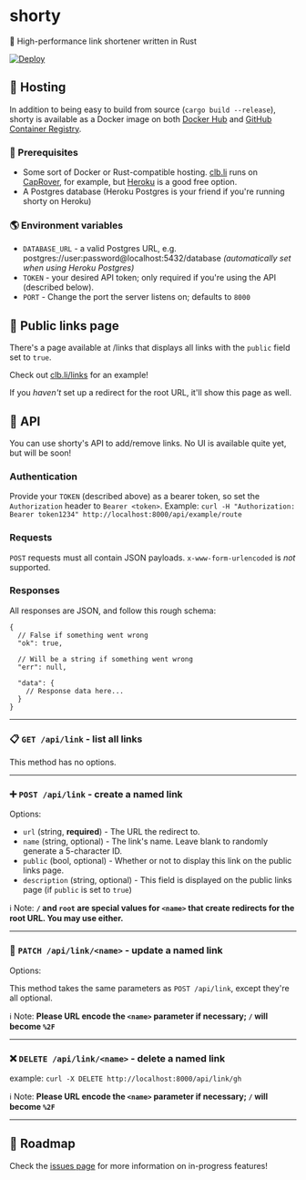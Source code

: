# shorty

🔗 High-performance link shortener written in Rust

[![Deploy](https://www.herokucdn.com/deploy/button.svg)](https://heroku.com/deploy?template=https://github.com/cjdenio/shorty)

## 💾 Hosting

In addition to being easy to build from source (`cargo build --release`), shorty is available as a Docker image on both [Docker Hub](https://hub.docker.com/r/cjdenio/shorty) and [GitHub Container Registry](https://ghcr.io/cjdenio/shorty).

### 🏁 Prerequisites

- Some sort of Docker or Rust-compatible hosting. [clb.li](https://clb.li) runs on [CapRover](https://caprover.com), for example, but [Heroku](https://heroku.com) is a good free option.
- A Postgres database (Heroku Postgres is your friend if you're running shorty on Heroku)

### 🌎 Environment variables

- `DATABASE_URL` - a valid Postgres URL, e.g. postgres://user:password@localhost:5432/database _(automatically set when using Heroku Postgres)_
- `TOKEN` - your desired API token; only required if you're using the API (described below).
- `PORT` - Change the port the server listens on; defaults to `8000`

## 👀 Public links page

There's a page available at /links that displays all links with the `public` field set to `true`.

Check out [clb.li/links](https://clb.li/links) for an example!

If you _haven't_ set up a redirect for the root URL, it'll show this page as well.

## 📡 API

You can use shorty's API to add/remove links. No UI is available quite yet, but will be soon!

### Authentication

Provide your `TOKEN` (described above) as a bearer token, so set the `Authorization` header to `Bearer <token>`. Example: `curl -H "Authorization: Bearer token1234" http://localhost:8000/api/example/route`

### Requests

`POST` requests must all contain JSON payloads. `x-www-form-urlencoded` is _not_ supported.

### Responses

All responses are JSON, and follow this rough schema:

```jsonc
{
  // False if something went wrong
  "ok": true,

  // Will be a string if something went wrong
  "err": null,

  "data": {
    // Response data here...
  }
}
```

---

### 📋 `GET /api/link` - list all links

This method has no options.

---

### ➕ `POST /api/link` - create a named link

Options:

- `url` (string, **required**) - The URL the redirect to.
- `name` (string, optional) - The link's name. Leave blank to randomly generate a 5-character ID.
- `public` (bool, optional) - Whether or not to display this link on the public links page.
- `description` (string, optional) - This field is displayed on the public links page (if `public` is set to `true`)

ℹ️ Note:
**`/` and `root` are special values for `<name>` that create redirects for the root URL. You may use either.**

---

### 📝 `PATCH /api/link/<name>` - update a named link

Options:

This method takes the same parameters as `POST /api/link`, except they're all optional.

ℹ️ Note:
**Please URL encode the `<name>` parameter if necessary; `/` will become `%2F`**

---

### ❌ `DELETE /api/link/<name>` - delete a named link

example: `curl -X DELETE http://localhost:8000/api/link/gh`

ℹ️ Note:
**Please URL encode the `<name>` parameter if necessary; `/` will become `%2F`**

---

## 🚗 Roadmap

Check the [issues page](https://github.com/cjdenio/shorty/issues) for more information on in-progress features!
